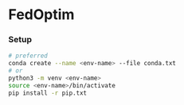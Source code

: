 # FedOptim

### Setup

```bash
# preferred
conda create --name <env-name> --file conda.txt
# or
python3 -m venv <env-name>
source <env-name>/bin/activate
pip install -r pip.txt
```